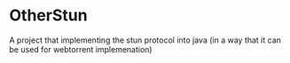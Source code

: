 # OtherStun
A project that implementing the stun protocol into java (in a way that it can be used for webtorrent implemenation)
